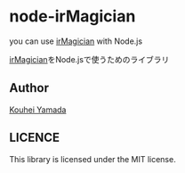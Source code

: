 # node-irMagician

you can use [irMagician](http://www.omiya-giken.com/?cat=13) with Node.js


[irMagician](http://www.omiya-giken.com/?cat=13)をNode.jsで使うためのライブラリ

## Author
[Kouhei Yamada](http://github.com/kouhei)

## LICENCE
This library is licensed under the MIT license.
